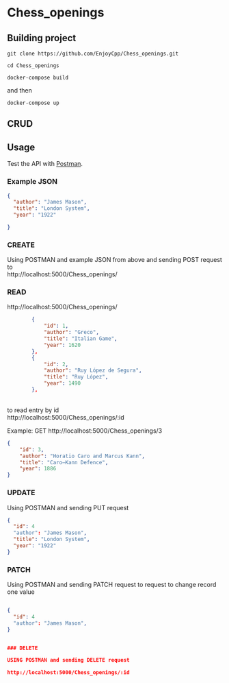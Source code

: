 # Chess_openings
## Building project
```git clone https://github.com/EnjoyCpp/Chess_openings.git```

```cd Chess_openings```

```docker-compose build```

and then

```docker-compose up```

## CRUD

## Usage
Test the API with [Postman](https://www.postman.com/).

### Example JSON

```JSON
{
  "author": "James Mason",
  "title": "London System",
  "year": "1922"

}
```

### CREATE

Using POSTMAN and example JSON from above and sending POST request to <br>
http://localhost:5000/Chess_openings/


### READ

http://localhost:5000/Chess_openings/
```JSON
        {
            "id": 1,
            "author": "Greco",
            "title": "Italian Game",
            "year": 1620
        },
        {
            "id": 2,
            "author": "Ruy López de Segura",
            "title": "Ruy López",
            "year": 1490
        },
```
<br>
to read entry by id
<br>
http://localhost:5000/Chess_openings/:id

Example: GET http://localhost:5000/Chess_openings/3

```JSON
{
    "id": 3,
    "author": "Horatio Caro and Marcus Kann",
    "title": "Caro–Kann Defence",
    "year": 1886
}
```

### UPDATE

Using POSTMAN and sending PUT request
<br>
```JSON
{
  "id": 4
  "author": "James Mason",
  "title": "London System",
  "year": "1922"
}
```


### PATCH

Using POSTMAN and sending PATCH request to request to change record one value

```JSON

{
  "id": 4
  "author": "James Mason",
}


### DELETE

USING POSTMAN and sending DELETE request

http://localhost:5000/Chess_openings/:id

